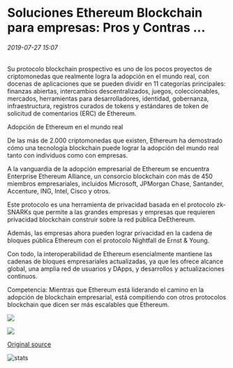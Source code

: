# Soluciones Ethereum Blockchain para empresas: Pros y Contras ...

###### 2019-07-27 15:07

Su protocolo blockchain prospectivo es uno de los pocos proyectos de criptomonedas que realmente logra la adopción en el mundo real, con docenas de aplicaciones que se pueden dividir en 11 categorías principales: finanzas abiertas, intercambios descentralizados, juegos, coleccionables, mercados, herramientas para desarrolladores, identidad, gobernanza, infraestructura, registros curados de tokens y estándares de token de solicitud de comentarios (ERC) de Ethereum.

Adopción de Ethereum en el mundo real

De las más de 2.000 criptomonedas que existen, Ethereum ha demostrado cómo una tecnología blockchain puede lograr la adopción del mundo real tanto con individuos como con empresas.

A la vanguardia de la adopción empresarial de Ethereum se encuentra Enterprise Ethereum Alliance, un consorcio blockchain con más de 450 miembros empresariales, incluidos Microsoft, JPMorgan Chase, Santander, Accenture, ING, Intel, Cisco y otros.

Este protocolo es una herramienta de privacidad basada en el protocolo zk-SNARKs que permite a las grandes empresas y empresas que requieren privacidad blockchain construir sobre la red pública DeEthereum.

Además, las empresas ahora pueden lograr privacidad en la cadena de bloques pública Ethereum con el protocolo Nightfall de Ernst & Young.

Con todo, la interoperabilidad de Ethereum esencialmente mantiene las cadenas de bloques empresariales actualizadas, ya que les ofrece alcance global, una amplia red de usuarios y DApps, y desarrollos y actualizaciones continuos.

Competencia: Mientras que Ethereum está liderando el camino en la adopción de blockchain empresarial, está compitiendo con otros protocolos blockchain que dicen ser más escalables que Ethereum.

![](https://s3.cointelegraph.com/storage/uploads/view/c50b963775022abaa2bccd6078f36217.png)

![](https://s3.cointelegraph.com/storage/uploads/view/125c3e72a8cb61e0c4c71b87a1588e3b.png)

[Original source](https://cointelegraph.com/news/ethereum-blockchain-solutions-for-enterprise-business-pros-and-cons)

![stats](https://c.statcounter.com/11760860/0/a89fa40b/1/ "stats")